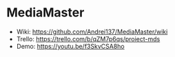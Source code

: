 # MediaMaster

- Wiki: https://github.com/Andrei137/MediaMaster/wiki
- Trello: https://trello.com/b/qZM7p6qs/proiect-mds
- Demo: https://youtu.be/f3SkvCSA8ho
